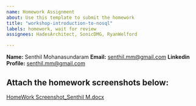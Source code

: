 ```yaml
---
name: Homework Assignment
about: Use this template to submit the homework
title: "workshop-introduction-to-nosql"
labels: homework, wait for review
assignees: HadesArchitect, SonicDMG, RyanWelford

---
```


**Name:** Senthil Mohanasundaram
**Email:** senthil.mm@gmail.com
**Linkedin Profile:** senthil.mm@gmail.com

Attach the homework screenshots below:
-----------------------------------------

<SCREENSHOTS>[HomeWork Screenshot_Senthil M.docx](https://github.com/datastaxdevs/workshop-introduction-to-nosql/files/6911084/HomeWork.Screenshot_Senthil.M.docx)

